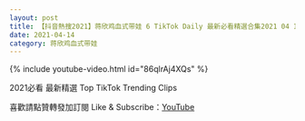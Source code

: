 ```yaml
---
layout: post
title: 【抖音熱搜2021】蒋欣鸡血式带娃 6 TikTok Daily 最新必看精選合集2021 04 14
date: 2021-04-14
category: 蒋欣鸡血式带娃
---
```


{% include youtube-video.html id="86qlrAj4XQs" %}

2021必看 最新精選 Top TikTok Trending Clips

喜歡請點贊轉發加訂閱 Like & Subscribe：[YouTube](https://www.youtube.com/channel/UCAoR7VcanIPd04uEq_GIylA/videos)

